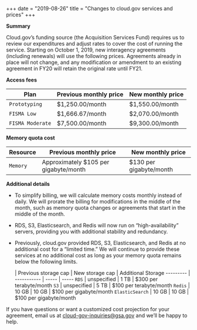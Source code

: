 +++
date = "2019-08-26"
title = "Changes to cloud.gov services and prices" 
+++


**Summary**

Cloud.gov’s funding source (the Acquisition Services Fund) requires us to review our expenditures and adjust rates to cover the cost of running the service. Starting on October 1, 2019, new interagency agreements (including renewals) will use the following prices. Agreements already in place will not change, and any modification or amendment to an existing agreement in FY20 will retain the original rate until FY21.

**Access fees**

Plan  | Previous monthly price | New monthly price  |
--------- | ----------- | -----
`Prototyping` | $1,250.00/month |  $1,550.00/month |
`FISMA Low` | $1,666.67/month |  $2,070.00/month | 
`FISMA Moderate` | $7,500.00/month |  $9,300.00/month |


**Memory quota cost**

Resource  | Previous monthly price | New monthly price  |
--------- | ----------- | -----
`Memory` | Approximately $105 per gigabyte/month |  $130 per gigabyte/month |


**Additional details**

- To simplify billing, we will calculate memory costs monthly instead of daily. We will prorate the billing for modifications in the middle of the month, such as memory quota changes or agreements that start in the middle of the month.

- RDS, S3, Elasticsearch, and Redis will now run on “high-availability” servers, providing you with additional stability and redundancy.

- Previously, cloud.gov provided RDS, S3, Elasticsearch, and Redis at no additional cost for a “limited time.” We will continue to provide these services at no additional cost as long as your memory quota remains below the following limits. 


     | Previous storage cap | New storage cap | Additional Storage
  --------- | ----------- | ----- | -----
  `RDS` | unspecified |  1 TB | $300 per terabyte/month
  `S3` | unspecified |  5 TB | $100 per terabyte/month
  `Redis` | 10 GB |  10 GB | $100 per gigabyte/month
  `ElasticSearch` | 10 GB | 10 GB |  $100 per gigabyte/month

If you have questions or want a customized cost projection for your agreement, email us at cloud-gov-inquiries@gsa.gov and we’ll be happy to help.
